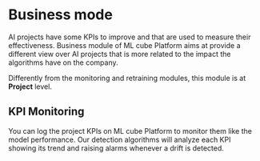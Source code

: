 # Business mode

AI projects have some KPIs to improve and that are used to measure their effectiveness.
Business module of ML cube Platform aims at provide a different view over AI projects that is more related to the impact the algorithms have on the company.

Differently from the monitoring and retraining modules, this module is at **Project** level.

## KPI Monitoring

You can log the project KPIs on ML cube Platform to monitor them like the model performance.
Our detection algorithms will analyze each KPI showing its trend and raising alarms whenever a drift is detected.